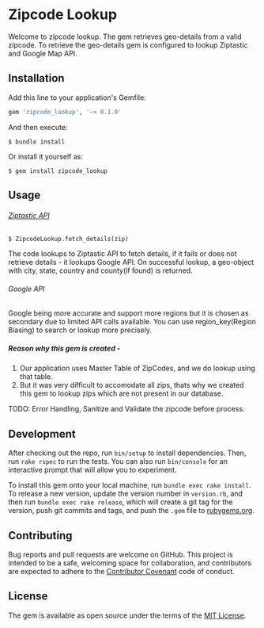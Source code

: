 # Zipcode Lookup

Welcome to zipcode lookup. The gem retrieves geo-details from a valid zipcode. To retrieve the geo-details gem is configured to lookup Ziptastic and Google Map API.

## Installation

Add this line to your application's Gemfile:

```ruby
gem 'zipcode_lookup', '~> 0.1.0'
```

And then execute:

    $ bundle install

Or install it yourself as:

    $ gem install zipcode_lookup

## Usage

###### [Ziptastic API](https://github.com/joshstrange/Ziptastic) 

    $ ZipcodeLookup.fetch_details(zip)

The code lookups to Ziptastic API to fetch details, if it fails or does not retrieve details - it lookups Google API. On successful lookup, a geo-object with city, state, country and county(if found) is returned.

###### Google API

Google being more accurate and support more regions but it is chosen as secondary due to limited API calls available. You can use region_key(Region Biasing) to search or lookup more precisely.

##### Reason why this gem is created - 

1. Our application uses Master Table of ZipCodes, and we do lookup using that table.
2. But it was very difficult to accomodate all zips, thats why we created this gem to lookup zips which are not present in our database.

TODO: Error Handling, Sanitize and Validate the zipcode before process.

## Development

After checking out the repo, run `bin/setup` to install dependencies. Then, run `rake rspec` to run the tests. You can also run `bin/console` for an interactive prompt that will allow you to experiment.

To install this gem onto your local machine, run `bundle exec rake install`. To release a new version, update the version number in `version.rb`, and then run `bundle exec rake release`, which will create a git tag for the version, push git commits and tags, and push the `.gem` file to [rubygems.org](https://rubygems.org).

## Contributing

Bug reports and pull requests are welcome on GitHub. This project is intended to be a safe, welcoming space for collaboration, and contributors are expected to adhere to the [Contributor Covenant](contributor-covenant.org) code of conduct.

## License

The gem is available as open source under the terms of the [MIT License](http://opensource.org/licenses/MIT).

